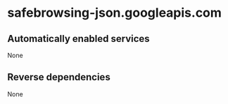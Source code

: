 # safebrowsing-json.googleapis.com

## Automatically enabled services

None

## Reverse dependencies

None
